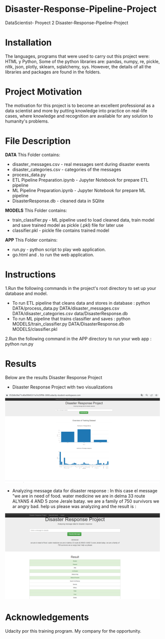 # Disaster-Response-Pipeline-Project
DataScientist-  Proyect 2 
Disaster-Response-Pipeline-Project

# Installation

The languages, programs that were used to carry out this project were: HTML y Python, Some of the python libraries are: pandas, numpy, re, pickle, nltk, json, plotly, sklearn, sqlalchemy, sys. However, the details of all the libraries and packages are found in the folders.

# Project Motivation

The motivation for this project is to become an excellent professional as a data scientist and more by putting knowledge into practice on real-life cases, where knowledge and recognition are available for any solution to humanity's problems.

# File Description

**DATA**
This Folder contains:

- disaster_messages.csv - real messages sent during disaster events
- disaster_categories.csv - categories of the messages
- process_data.py  
- ETL Pipeline Preparation.ipynb - Jupyter Notebook for prepare ETL pipeline
- ML Pipeline Preparation.ipynb - Jupyter Notebook for prepare ML pipeline
- DisasterResponse.db - cleaned data in SQlite

**MODELS**
This Folder contains:
- train_classifier.py - ML pipeline used to load cleaned data, train model and save trained model as pickle (.pkl) file for later use
- classifier.pkl - pickle file contains trained model

**APP**
This Folder contains:
- run.py - python script to play web application.
- go.html and . to run the web application.

# Instructions

1.Run the following commands in the project's root directory to set up your database and model.

- To run ETL pipeline that cleans data and stores in database : python DATA/process_data.py DATA/disaster_messages.csv DATA/disaster_categories.csv data/DisasterResponse.db
- To run ML pipeline that trains classifier and saves : python MODELS/train_classifier.py DATA/DisasterResponse.db MODELS/classifier.pkl

2.Run the following command in the APP directory to run your web app : python run.py

# Results
Below are the results Disaster Response Project
- Disaster Response Project with two visualizations

![Image text](https://github.com/BarraganD/Disaster-Response-Pipeline-Project/blob/main/IMAGES/Disaster%20Response%20Project.PNG)

- Analyzing message data for disaster response : In this case el message "we are in need of food. water medicine we are in delma 33 route ALYANS 4 AND 5 zone Jerale batay. we are a family of 750 survivors we ar angry bad. help us please was analyzing and the result is :

![Image text](https://github.com/BarraganD/Disaster-Response-Pipeline-Project/blob/main/IMAGES/Analyzing%20message1.PNG)

# Acknowledgements
Udacity por this training program.
My company for the opportunity.
